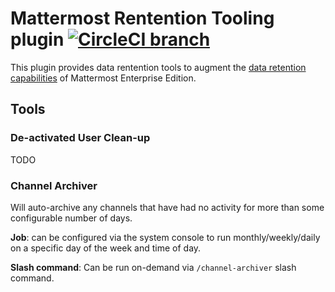 # Mattermost Rentention Tooling plugin [![CircleCI branch](https://img.shields.io/circleci/project/github/mickmister/mattermost-plugin-retention-tooling/master.svg)](https://circleci.com/gh/mattermost/mattermost-plugin-starter-template)

This plugin provides data rentention tools to augment the [data retention capabilities](https://docs.mattermost.com/comply/data-retention-policy.html) of Mattermost Enterprise Edition.

## Tools

### De-activated User Clean-up

TODO

### Channel Archiver

Will auto-archive any channels that have had no activity for more than some configurable number of days. 

**Job**: can be configured via the system console to run monthly/weekly/daily on a specific day of the week and time of day. 

**Slash command**: Can be run on-demand via `/channel-archiver` slash command.

